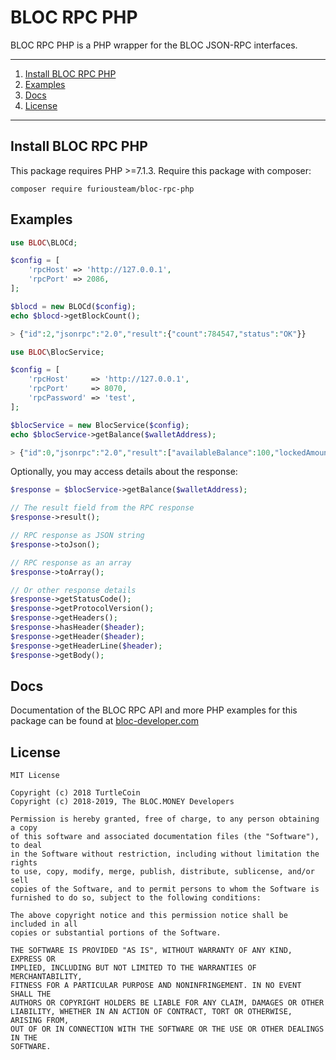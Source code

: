 
# BLOC RPC PHP

BLOC RPC PHP is a PHP wrapper for the BLOC JSON-RPC interfaces.

---

1) [Install BLOC RPC PHP](#install-bloc-rpc-php)
1) [Examples](#examples)
1) [Docs](#docs)
1) [License](#license)

---

## Install BLOC RPC PHP

This package requires PHP >=7.1.3. Require this package with composer:

```
composer require furiousteam/bloc-rpc-php
```

## Examples

```php
use BLOC\BLOCd;

$config = [
    'rpcHost' => 'http://127.0.0.1',
    'rpcPort' => 2086,
];

$blocd = new BLOCd($config);
echo $blocd->getBlockCount();

> {"id":2,"jsonrpc":"2.0","result":{"count":784547,"status":"OK"}}
``` 

```php
use BLOC\BlocService;

$config = [
    'rpcHost'     => 'http://127.0.0.1',
    'rpcPort'     => 8070,
    'rpcPassword' => 'test',
];

$blocService = new BlocService($config);
echo $blocService->getBalance($walletAddress);

> {"id":0,"jsonrpc":"2.0","result":["availableBalance":100,"lockedAmount":50]}
``` 

Optionally, you may access details about the response:

```php
$response = $blocService->getBalance($walletAddress);

// The result field from the RPC response
$response->result();

// RPC response as JSON string
$response->toJson();

// RPC response as an array
$response->toArray();

// Or other response details
$response->getStatusCode();
$response->getProtocolVersion();
$response->getHeaders();
$response->hasHeader($header);
$response->getHeader($header);
$response->getHeaderLine($header);
$response->getBody();
``` 

## Docs

Documentation of the BLOC RPC API and more PHP examples for this package can be found at [bloc-developer.com](https://bloc-developer.com)

## License

``` 
MIT License

Copyright (c) 2018 TurtleCoin
Copyright (c) 2018-2019, The BLOC.MONEY Developers

Permission is hereby granted, free of charge, to any person obtaining a copy
of this software and associated documentation files (the "Software"), to deal
in the Software without restriction, including without limitation the rights
to use, copy, modify, merge, publish, distribute, sublicense, and/or sell
copies of the Software, and to permit persons to whom the Software is
furnished to do so, subject to the following conditions:

The above copyright notice and this permission notice shall be included in all
copies or substantial portions of the Software.

THE SOFTWARE IS PROVIDED "AS IS", WITHOUT WARRANTY OF ANY KIND, EXPRESS OR
IMPLIED, INCLUDING BUT NOT LIMITED TO THE WARRANTIES OF MERCHANTABILITY,
FITNESS FOR A PARTICULAR PURPOSE AND NONINFRINGEMENT. IN NO EVENT SHALL THE
AUTHORS OR COPYRIGHT HOLDERS BE LIABLE FOR ANY CLAIM, DAMAGES OR OTHER
LIABILITY, WHETHER IN AN ACTION OF CONTRACT, TORT OR OTHERWISE, ARISING FROM,
OUT OF OR IN CONNECTION WITH THE SOFTWARE OR THE USE OR OTHER DEALINGS IN THE
SOFTWARE.
``` 
